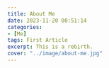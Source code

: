 ```yaml
---
title: About Me
date: 2023-11-20 00:51:14
categories:
- [Me]
tags: First Article
excerpt: This is a rebirth.
cover: "../image/about-me.jpg"
---
```

